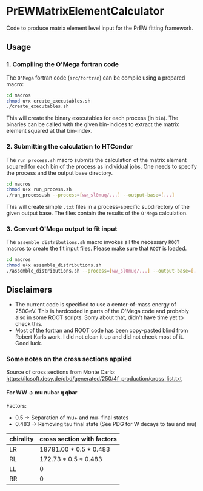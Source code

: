 # PrEWMatrixElementCalculator

Code to produce matrix element level input for the PrEW fitting framework.

## Usage

### 1. Compiling the O'Mega fortran code
The `O'Mega` fortran code (`src/fortran`) can be compile using a prepared macro:

```bash
cd macros
chmod u+x create_executables.sh
./create_executables.sh
```

This will create the binary executables for each process (in `bin`). The binaries can be called with the given bin-indices to extract the matrix element squared at that bin-index.

### 2. Submitting the calculation to HTCondor

The `run_process.sh` macro submits the calculation of the matrix element squared for each bin of the process as individual jobs.
One needs to specify the process and the output base directory.

```bash
cd macros
chmod u+x run_process.sh
./run_process.sh --process=[ww_sl0muq/...] --output-base=[...]
```

This will create simple `.txt` files in a process-specific subdirectory of the given output base. The files contain the results of the `O'Mega` calculation.

### 3. Convert O'Mega output to fit input

The `assemble_distributions.sh` macro invokes all the necessary `ROOT` macros to create the fit input files. Please make sure that `ROOT` is loaded.

```bash 
cd macros
chmod u+x assemble_distributions.sh
./assemble_distributions.sh --process=[ww_sl0muq/...] --output-base=[...]
```

## Disclaimers

- The current code is specified to use a center-of-mass energy of 250GeV. 
  This is hardcoded in parts of the O'Mega code and probably also in some ROOT scripts. 
  Sorry about that, didn't have time yet to check this.
- Most of the fortran and ROOT code has been copy-pasted blind from Robert Karls work.
  I did not clean it up and did not check most of it. 
  Good luck.
  
### Some notes on the cross sections applied

Source of cross sections from Monte Carlo: 
https://ilcsoft.desy.de/dbd/generated/250/4f_production/cross_list.txt

#### For WW -> mu nubar q qbar
 Factors:
  - 0.5   -> Separation of mu+ and mu- final states
  - 0.483 -> Removing tau final state (See PDG for W decays to tau and mu)

chirality | cross section with factors
---|---
LR | 18781.00 * 0.5 * 0.483
RL | 172.73 * 0.5 * 0.483
LL | 0
RR | 0
